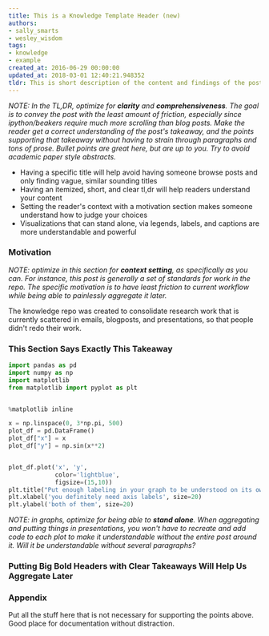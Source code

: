 ```yaml
---
title: This is a Knowledge Template Header (new)
authors:
- sally_smarts
- wesley_wisdom
tags:
- knowledge
- example
created_at: 2016-06-29 00:00:00
updated_at: 2018-03-01 12:40:21.948352
tldr: This is short description of the content and findings of the post.
---
```

*NOTE: In the TL,DR, optimize for **clarity** and **comprehensiveness**. The goal is to convey the post with the least amount of friction, especially since ipython/beakers require much more scrolling than blog posts. Make the reader get a correct understanding of the post's takeaway, and the points supporting that takeaway without having to strain through paragraphs and tons of prose. Bullet points are great here, but are up to you. Try to avoid academic paper style abstracts.*

 - Having a specific title will help avoid having someone browse posts and only finding vague, similar sounding titles
 - Having an itemized, short, and clear tl,dr will help readers understand your content
 - Setting the reader's context with a motivation section makes someone understand how to judge your choices
 - Visualizations that can stand alone, via legends, labels, and captions are more understandable and powerful


### Motivation

*NOTE: optimize in this section for **context setting**, as specifically as you can. For instance, this post is generally a set of standards for work in the repo. The specific motivation is to have least friction to current workflow while being able to painlessly aggregate it later.*

The knowledge repo was created to consolidate research work that is currently scattered in emails, blogposts, and presentations, so that people didn't redo their work.

### This Section Says Exactly This Takeaway


```python
import pandas as pd
import numpy as np
import matplotlib
from matplotlib import pyplot as plt


%matplotlib inline

x = np.linspace(0, 3*np.pi, 500)
plot_df = pd.DataFrame()
plot_df["x"] = x
plot_df["y"] = np.sin(x**2)


plot_df.plot('x', 'y', 
             color='lightblue',
             figsize=(15,10))
plt.title("Put enough labeling in your graph to be understood on its own", size=25)
plt.xlabel('you definitely need axis labels', size=20)
plt.ylabel('both of them', size=20)
```
*NOTE: in graphs, optimize for being able to **stand alone**. When aggregating and putting things in presentations, you won't have to recreate and add code to each plot to make it understandable without the entire post around it. Will it be understandable without several paragraphs?*

### Putting Big Bold Headers with Clear Takeaways Will Help Us Aggregate Later

### Appendix

Put all the stuff here that is not necessary for supporting the points above. Good place for documentation without distraction.
